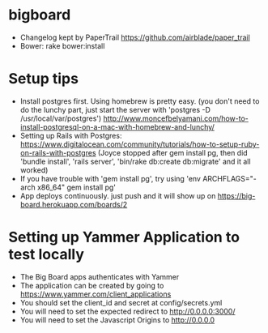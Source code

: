 bigboard
========

* Changelog kept by PaperTrail https://github.com/airblade/paper_trail
* Bower: rake bower:install


Setup tips
=========
* Install postgres first. Using homebrew is pretty easy. (you don't need to do the lunchy part, just start the server with 'postgres -D /usr/local/var/postgres') http://www.moncefbelyamani.com/how-to-install-postgresql-on-a-mac-with-homebrew-and-lunchy/
* Setting up Rails with Postgres: https://www.digitalocean.com/community/tutorials/how-to-setup-ruby-on-rails-with-postgres (Joyce stopped after gem install pg, then did 'bundle install', 'rails server', 'bin/rake db:create db:migrate' and it all worked)
* If you have trouble with 'gem install pg', try using 'env ARCHFLAGS="-arch x86_64" gem install pg'
* App deploys continuously. just push and it will show up on https://big-board.herokuapp.com/boards/2

Setting up Yammer Application to test locally
=========
* The Big Board apps authenticates with Yammer
* The application can be created by going to https://www.yammer.com/client_applications
* You should set the client_id and secret at config/secrets.yml
* You will need to set the expected redirect to http://0.0.0.0:3000/
* You will need to set the Javascript Origins to http://0.0.0.0
